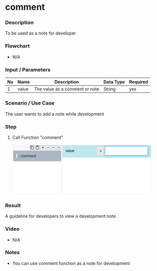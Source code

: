 # comment

### Description

To be used as a note for developer

### Flowchart

- N/A

### Input / Parameters

| No | Name | Description | Data Type | Required |
| ------ | ------ | ------ |------ | ------ |
| 1 | value | The value as a comment or note | String | yes |


### Scenario / Use Case

The user wants to add a note while development 

### Step

1. Call Function "comment"

     ![](../../../../document/function/App/comment/comment.png?raw=true)


### Result

A guideline for developers to view a development note 

### Video

- N/A

### Notes

- You can use comment function as a note for development